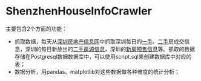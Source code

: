# ShenzhenHouseInfoCrawler
主要包含2个方面的功能：
- 抓取数据，每天从[深圳房地产信息网](http://ris.szpl.gov.cn/default.aspx)中抓取深圳每日的[一手](http://ris.szpl.gov.cn/credit/showcjgs/ysfcjgs.aspx?cjType=0)、[二手](http://ris.szpl.gov.cn/credit/showcjgs/esfcjgs.aspx)房成交信息，深圳的每日新放出的[二手房源信息](http://ris.szpl.gov.cn/bol/essource.aspx)，深圳的[新房预售信息](http://ris.szpl.gov.cn/bol/)等。抓取的数据存储在Postgresql数据数据库中，可以使用script.sql来创建数据库中对应的表；
- 数据分析，用pandas、matplotlib对这些数据做各种维度的统计分析；
